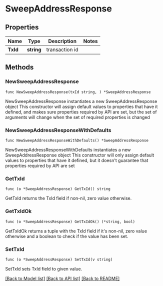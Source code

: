 # SweepAddressResponse

## Properties

Name | Type | Description | Notes
------------ | ------------- | ------------- | -------------
**TxId** | **string** | transaction id | 

## Methods

### NewSweepAddressResponse

`func NewSweepAddressResponse(txId string, ) *SweepAddressResponse`

NewSweepAddressResponse instantiates a new SweepAddressResponse object
This constructor will assign default values to properties that have it defined,
and makes sure properties required by API are set, but the set of arguments
will change when the set of required properties is changed

### NewSweepAddressResponseWithDefaults

`func NewSweepAddressResponseWithDefaults() *SweepAddressResponse`

NewSweepAddressResponseWithDefaults instantiates a new SweepAddressResponse object
This constructor will only assign default values to properties that have it defined,
but it doesn't guarantee that properties required by API are set

### GetTxId

`func (o *SweepAddressResponse) GetTxId() string`

GetTxId returns the TxId field if non-nil, zero value otherwise.

### GetTxIdOk

`func (o *SweepAddressResponse) GetTxIdOk() (*string, bool)`

GetTxIdOk returns a tuple with the TxId field if it's non-nil, zero value otherwise
and a boolean to check if the value has been set.

### SetTxId

`func (o *SweepAddressResponse) SetTxId(v string)`

SetTxId sets TxId field to given value.



[[Back to Model list]](../README.md#documentation-for-models) [[Back to API list]](../README.md#documentation-for-api-endpoints) [[Back to README]](../README.md)


